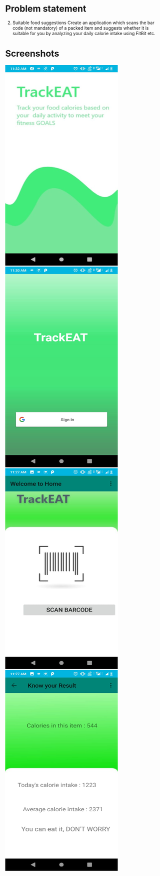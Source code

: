 # Problem statement
2. Suitable food suggestions
Create an application which scans the bar code (not mandatory)  of a packed item and suggests whether it is suitable for you by analyzing your daily calorie intake using FitBit etc.


# Screenshots

<img src="./screenshots/4.jpeg" height="640px" width="360px"/>

<img src="./screenshots/1.jpeg" height="640px" width="360px"/>

<img src="./screenshots/2.jpeg" height="640px" width="360px"/>

<img src="./screenshots/3.jpeg" height="640px" width="360px"/>
